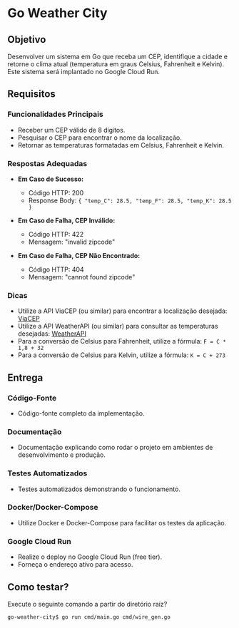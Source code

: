 # Go Weather City

## Objetivo
Desenvolver um sistema em Go que receba um CEP, identifique a cidade e retorne o clima atual (temperatura em graus Celsius, Fahrenheit e Kelvin). Este sistema será implantado no Google Cloud Run.

## Requisitos

### Funcionalidades Principais
- Receber um CEP válido de 8 dígitos.
- Pesquisar o CEP para encontrar o nome da localização.
- Retornar as temperaturas formatadas em Celsius, Fahrenheit e Kelvin.

### Respostas Adequadas
- **Em Caso de Sucesso:**
  - Código HTTP: 200
  - Response Body: `{ "temp_C": 28.5, "temp_F": 28.5, "temp_K": 28.5 }`

- **Em Caso de Falha, CEP Inválido:**
  - Código HTTP: 422
  - Mensagem: "invalid zipcode"

- **Em Caso de Falha, CEP Não Encontrado:**
  - Código HTTP: 404
  - Mensagem: "cannot found zipcode"

### Dicas
- Utilize a API ViaCEP (ou similar) para encontrar a localização desejada: [ViaCEP](https://viacep.com.br/)
- Utilize a API WeatherAPI (ou similar) para consultar as temperaturas desejadas: [WeatherAPI](https://www.weatherapi.com/)
- Para a conversão de Celsius para Fahrenheit, utilize a fórmula: `F = C * 1,8 + 32`
- Para a conversão de Celsius para Kelvin, utilize a fórmula: `K = C + 273`

## Entrega

### Código-Fonte
- Código-fonte completo da implementação.

### Documentação
- Documentação explicando como rodar o projeto em ambientes de desenvolvimento e produção.

### Testes Automatizados
- Testes automatizados demonstrando o funcionamento.

### Docker/Docker-Compose
- Utilize Docker e Docker-Compose para facilitar os testes da aplicação.

### Google Cloud Run
- Realize o deploy no Google Cloud Run (free tier).
- Forneça o endereço ativo para acesso.

## Como testar?

Execute o seguinte comando a partir do diretório raíz?

```shell
go-weather-city$ go run cmd/main.go cmd/wire_gen.go
```